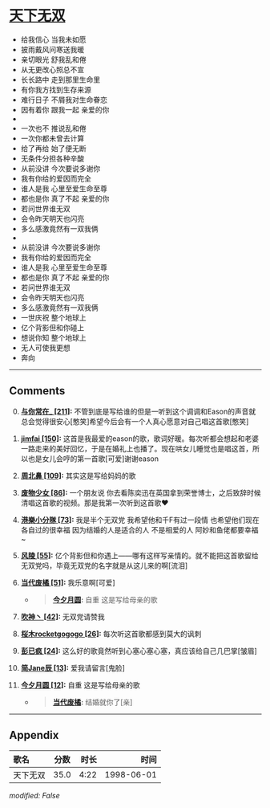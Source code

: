# [天下无双](https://music.163.com/song?id=26075149)

* 给我信心 当我未如愿
* 披雨戴风问寒送我暖
* 亲切眼光 舒我乱和倦
* 从无更改心照总不宣
* 长长路中 走到那里生命里
* 有你我方找到生存来源
* 难行日子 不屑我对生命眷恋
* 因有着你 跟我一起 亲爱的你
* 
* 一次也不 推说乱和倦
* 一次你都未曾去计算
* 给了再给 始了便无断
* 无条件分担各种辛酸
* 从前没讲 今次要说多谢你
* 我有你给的爱因而完全
* 谁人是我 心里至爱生命至尊
* 都也是你 真了不起 亲爱的你
* 若问世界谁无双
* 会令昨天明天也闪亮
* 多么感激竟然有一双我俩
* 
* 从前没讲 今次要说多谢你
* 我有你给的爱因而完全
* 谁人是我 心里至爱生命至尊
* 都也是你 真了不起 亲爱的你
* 若问世界谁无双
* 会令昨天明天也闪亮
* 多么感激竟然有一双我俩
* 一世庆祝 整个地球上
* 亿个背影但和你碰上
* 想说你知 整个地球上
* 无人可使我更想
* 奔向


---

## Comments
0. **[与你常在_ \[211\]](https://music.163.com/#/user/home?id=34175449):** 不管到底是写给谁的但是一听到这个调调和Eason的声音就总会觉得很安心[憨笑]希望今后会有一个人真心愿意对自己唱这首歌[憨笑]

1. **[jimfai \[150\]](https://music.163.com/#/user/home?id=44033853):** 这首是我最爱的eason的歌，歌词好暖。每次听都会想起和老婆一路走来的美好回忆，于是在婚礼上也播了。现在哄女儿睡觉也是唱这首，所以也是女儿会哼的第一首歌[可爱]谢谢eason

2. **[周北鼻 \[109\]](https://music.163.com/#/user/home?id=6834605):** 其实这是写给妈妈的歌

3. **[废物少女 \[86\]](https://music.163.com/#/user/home?id=44255236):** 一个朋友说 你去看陈奕迅在英国拿到荣誉博士，之后致辞时候清唱这首歌的视频。那是我第一次听到这首歌❤️

4. **[港樂小分隊 \[73\]](https://music.163.com/#/user/home?id=47134209):** 我是半个无双党  我希望他和千F有过一段情  也希望他们现在各自过的很幸福 因为结婚的人是适合的人 不是相爱的人  阿妙和鱼佬都要幸福~

5. **[风陵 \[55\]](https://music.163.com/#/user/home?id=12482754):** 亿个背影但和你遇上——哪有这样写亲情的。就不能把这首歌留给无双党吗，毕竟无双党的名字就是从这儿来的啊[流泪]

6. **[当代废橘 \[51\]](https://music.163.com/#/user/home?id=34046752):** 我乐意啊[可爱]
	* > **[今夕月圆](https://music.163.com/#/user/home?id=1275797):** 自重 这是写给母亲的歌

7. **[吹神丶 \[42\]](https://music.163.com/#/user/home?id=35071344):** 无双党请赞我

8. **[桜木rocketgogogo \[26\]](https://music.163.com/#/user/home?id=41693758):** 每次听这首歌都感到莫大的讽刺

9. **[彭已疯 \[24\]](https://music.163.com/#/user/home?id=51044299):** 这么好的歌竟然听到心塞心塞心塞，真应该给自己几巴掌[皱眉]

10. **[简Jane辰 \[13\]](https://music.163.com/#/user/home?id=63811018):** 爱我请留言[鬼脸]

11. **[今夕月圆 \[12\]](https://music.163.com/#/user/home?id=1275797):** 自重 这是写给母亲的歌
	* > **[当代废橘](https://music.163.com/#/user/home?id=34046752):** 结婚就你了[亲]



---

## Appendix

|歌名|分数|时长|时间|
|:---|:---:|---:|---:|
|天下无双|35.0|4:22|1998-06-01

*modified: False*